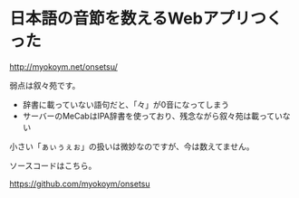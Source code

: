 # 日本語の音節を数えるWebアプリつくった

http://myokoym.net/onsetsu/

弱点は叙々苑です。

* 辞書に載っていない語句だと、「々」が0音になってしまう
* サーバーのMeCabはIPA辞書を使っており、残念ながら叙々苑は載っていない

小さい「ぁぃぅぇぉ」の扱いは微妙なのですが、今は数えてません。

ソースコードはこちら。

https://github.com/myokoym/onsetsu
